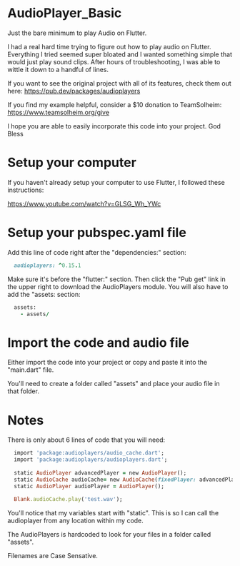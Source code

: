 # AudioPlayer_Basic
Just the bare minimum to play Audio on Flutter.

I had a real hard time trying to figure out how to play audio on Flutter. Everything I tried seemed super bloated and I wanted something simple that would just play sound clips. After hours of troubleshooting, I was able to wittle it down to a handful of lines.

If you want to see the original project with all of its features, check them out here: https://pub.dev/packages/audioplayers

If you find my example helpful, consider a $10 donation to TeamSolheim: https://www.teamsolheim.org/give

I hope you are able to easily incorporate this code into your project.  God Bless

# Setup your computer
If you haven't already setup your computer to use Flutter, I followed these instructions:

https://www.youtube.com/watch?v=GLSG_Wh_YWc

# Setup your pubspec.yaml file
Add this line of code right after the "dependencies:" section:
```ruby
  audioplayers: ^0.15.1
```  
Make sure it's before the "flutter:" section.
Then click the "Pub get" link in the upper right to download the AudioPlayers module.
You will also have to add the "assets: section:
```ruby
  assets:
    - assets/
```   

# Import the code and audio file
Either import the code into your project or copy and paste it into the "main.dart" file.

You'll need to create a folder called "assets" and place your audio file in that folder.


# Notes
There is only about 6 lines of code that you will need:
```ruby
  import 'package:audioplayers/audio_cache.dart';                                      // This is needed for AudioPlayer.
  import 'package:audioplayers/audioplayers.dart';                                     // This is needed for AudioPlayer.
  
  static AudioPlayer advancedPlayer = new AudioPlayer();                               // This is needed for AudioPlayer.
  static AudioCache audioCache= new AudioCache(fixedPlayer: advancedPlayer);           // This is needed for AudioPlayer.
  static AudioPlayer audioPlayer = AudioPlayer();                                      // This is needed for AudioPlayer.
  
  Blank.audioCache.play('test.wav');                                                   // This is needed for AudioPlayer.
```

You'll notice that my variables start with "static". This is so I can call the audioplayer from any location within my code.

The AudioPlayers is hardcoded to look for your files in a folder called "assets".

Filenames are Case Sensative.


